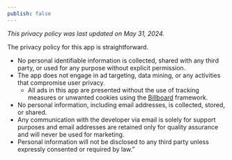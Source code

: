 ```yaml
---
publish: false
---
```

*This privacy policy was last updated on May 31, 2024.*

The privacy policy for this app is straightforward.

- No personal identifiable information is collected, shared with any third party, or used for any purpose without explicit permission.
- The app does not engage in ad targeting, data mining, or any activities that compromise user privacy.
	- All ads in this app are presented without the use of tracking measures or unwanted cookies using the [Billboard](https://swiftpackageindex.com/hiddevdploeg/Billboard) framework.
- No personal information, including email addresses, is collected, stored, or shared.
- Any communication with the developer via email is solely for support purposes and email addresses are retained only for quality assurance and will never be used for marketing.
- Personal information will not be disclosed to any third party unless expressly consented or required by law.”